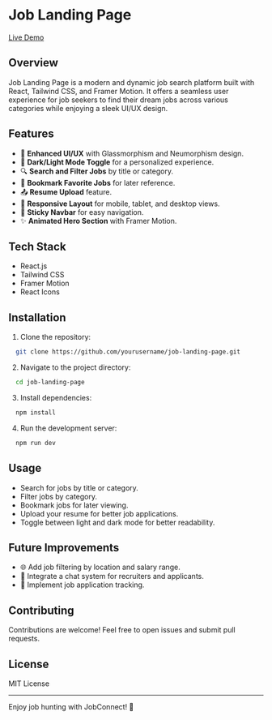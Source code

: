 # Job Landing Page

[Live Demo](https://job-portal-hazel-seven.vercel.app/)

## Overview
Job Landing Page is a modern and dynamic job search platform built with React, Tailwind CSS, and Framer Motion. It offers a seamless user experience for job seekers to find their dream jobs across various categories while enjoying a sleek UI/UX design.

## Features

- 🎨 **Enhanced UI/UX** with Glassmorphism and Neumorphism design.
- 🌙 **Dark/Light Mode Toggle** for a personalized experience.
- 🔍 **Search and Filter Jobs** by title or category.
- 🔖 **Bookmark Favorite Jobs** for later reference.
- 📤 **Resume Upload** feature.
- 🎯 **Responsive Layout** for mobile, tablet, and desktop views.
- 📌 **Sticky Navbar** for easy navigation.
- ✨ **Animated Hero Section** with Framer Motion.

## Tech Stack
- React.js
- Tailwind CSS
- Framer Motion
- React Icons

## Installation

1. Clone the repository:
```bash
  git clone https://github.com/yourusername/job-landing-page.git
```

2. Navigate to the project directory:
```bash
  cd job-landing-page
```

3. Install dependencies:
```bash
  npm install
```

4. Run the development server:
```bash
  npm run dev
```

## Usage
- Search for jobs by title or category.
- Filter jobs by category.
- Bookmark jobs for later viewing.
- Upload your resume for better job applications.
- Toggle between light and dark mode for better readability.

## Future Improvements
- 🌐 Add job filtering by location and salary range.
- 💬 Integrate a chat system for recruiters and applicants.
- 📅 Implement job application tracking.

## Contributing
Contributions are welcome! Feel free to open issues and submit pull requests.

## License
MIT License

---

Enjoy job hunting with JobConnect! 🚀

